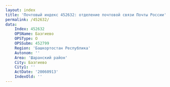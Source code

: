 ```yaml
---
layout: index
title: 'Почтовый индекс 452632: отделение почтовой связи Почты России'
permalink: /452632/
data:
    Index: 452632
    OPSName: Базгиево
    OPSType: О
    OPSSubm: 452799
    Region: 'Башкортостан Республика'
    Autonom: ''
    Area: 'Шаранский район'
    City: Базгиево
    City1: ''
    ActDate: '20060913'
    IndexOld: ''
---
```

